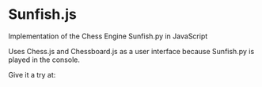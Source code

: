 # Sunfish.js

Implementation of the Chess Engine Sunfish.py in JavaScript

Uses Chess.js and Chessboard.js as a user interface because Sunfish.py is played in the console.

Give it a try at:
